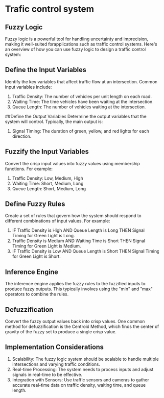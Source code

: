 # Trafic control system
## Fuzzy Logic
Fuzzy logic is a powerful tool for handling uncertainty and imprecision, 
making it well-suited forapplications such as traffic control systems. 
Here's an overview of how you can use fuzzy logic to design a traffic control system:

## Define the Input Variables
Identify the key variables that affect traffic flow at an intersection. Common input variables include:

1) Traffic Density: The number of vehicles per unit length on each road.
2) Waiting Time: The time vehicles have been waiting at the intersection.
3) Queue Length: The number of vehicles waiting at the intersection.

##Define the Output Variables
Determine the output variables that the system will control. Typically, the main output is:

1) Signal Timing: The duration of green, yellow, and red lights for each direction.

## Fuzzify the Input Variables
Convert the crisp input values into fuzzy values using membership functions. For example:

1) Traffic Density: Low, Medium, High
2) Waiting Time: Short, Medium, Long
3) Queue Length: Short, Medium, Long

## Define Fuzzy Rules
Create a set of rules that govern how the system should respond to different combinations of input values. For example:

1) IF Traffic Density is High AND Queue Length is Long THEN Signal Timing for Green Light is Long.
2) Traffic Density is Medium AND Waiting Time is Short THEN Signal Timing for Green Light is Medium.
3) IF Traffic Density is Low AND Queue Length is Short THEN Signal Timing for Green Light is Short.

## Inference Engine
The inference engine applies the fuzzy rules to the fuzzified inputs to produce fuzzy outputs.
This typically involves using the "min" and "max" operators to combine the rules.

## Defuzzification
Convert the fuzzy output values back into crisp values. One common method for defuzzification is 
the Centroid Method, which finds the center of gravity of the fuzzy set to produce a single crisp value.   

## Implementation Considerations
1) Scalability: The fuzzy logic system should be scalable to handle multiple intersections and varying traffic conditions.
2) Real-time Processing: The system needs to process inputs and adjust signals in real-time to be effective.
3) Integration with Sensors: Use traffic sensors and cameras to gather accurate real-time data on traffic density, waiting time, and queue length.








